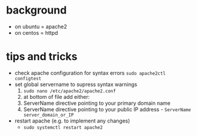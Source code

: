# background
  - on ubuntu = apache2
  - on centos = httpd
# tips and tricks
  - check apache configuration for syntax errors `sudo apache2ctl configtest`
  - set global servername to supress syntax warnings
    1. `sudo nano /etc/apache2/apache2.conf`
    2. at bottom of file add either:
      1. ServerName directive pointing to your primary domain name
      2. ServerName directive pointing to your public IP address
        - `ServerName server_domain_or_IP`
  - restart apache (e.g. to implement any changes)
    - `sudo systemctl restart apache2`
